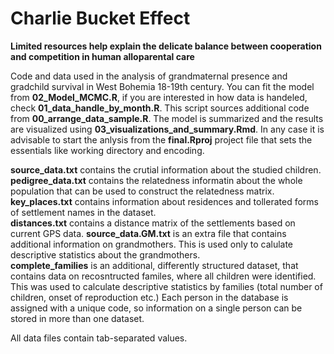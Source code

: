 # Charlie Bucket Effect
**Limited resources help explain the delicate balance between cooperation and competition in human alloparental care**

Code and data used in the analysis of grandmaternal presence and gradchild survival in West Bohemia 18-19th century.
You can fit the model from **02_Model_MCMC.R**, if you are interested in how data is handeled, check **01_data_handle_by_month.R**. This script sources additional code from **00_arrange_data_sample.R**. The model is summarized and the results are visualized using **03_visualizations_and_summary.Rmd**.
In any case it is advisable to start the anlysis from the **final.Rproj** project file that sets the essentials like working directory and encoding.

**source_data.txt** contains the crutial information about the studied children.\
**pedigree_data.txt** contains the relatedness informatin about the whole population that can be used to construct the relatedness matrix.\
**key_places.txt** contains information about residences and tollerated forms of settlement names in the dataset.\
**distances.txt** contains a distance matrix of the settlements based on current GPS data.
**source_data.GM.txt** is an extra file that contains additional information on grandmothers. This is used only to calulate descriptive statistics about the grandmothers.\
**complete_families** is an additional, differently structured dataset, that contains data on recosntructed familes, where all children were identified. This was used to calculate descriptive statistics by families (total number of children, onset of reproduction etc.) Each person in the database is assigned with a unique code, so information on a single person can be stored in more than one dataset.

All data files contain tab-separated values.
